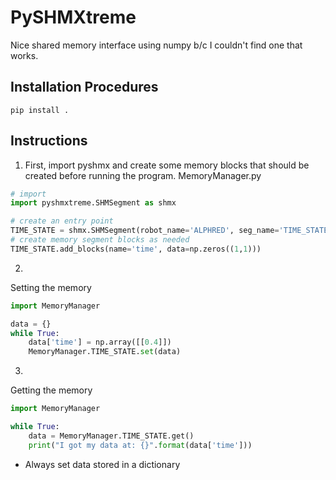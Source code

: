 # PySHMXtreme
Nice shared memory interface using numpy b/c I couldn't find one that works.

## Installation Procedures
```
pip install .
```

## Instructions
1. First, import pyshmx and create some memory blocks that should be created before running the program.
MemoryManager.py
```python
# import
import pyshmxtreme.SHMSegment as shmx

# create an entry point
TIME_STATE = shmx.SHMSegment(robot_name='ALPHRED', seg_name='TIME_STATE', init=False)
# create memory segment blocks as needed
TIME_STATE.add_blocks(name='time', data=np.zeros((1,1)))
```

2. 
Setting the memory
```python
import MemoryManager

data = {}
while True:
    data['time'] = np.array([[0.4]])
    MemoryManager.TIME_STATE.set(data)
```

3.
Getting the memory
```python
import MemoryManager

while True:
    data = MemoryManager.TIME_STATE.get()
    print("I got my data at: {}".format(data['time']))
```

* Always set data stored in a dictionary
